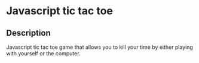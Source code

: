 # Javascript tic tac toe

## Description
Javascript tic tac toe game that allows you to kill your time by either playing with yourself or the computer. 


